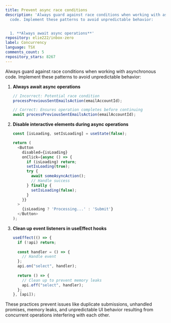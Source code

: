 ```yaml
---
title: Prevent async race conditions
description: 'Always guard against race conditions when working with asynchronous
  code. Implement these patterns to avoid unpredictable behavior:


  1. **Always await async operations**'
repository: elie222/inbox-zero
label: Concurrency
language: TSX
comments_count: 5
repository_stars: 8267
---
```


Always guard against race conditions when working with asynchronous code. Implement these patterns to avoid unpredictable behavior:

1. **Always await async operations**
   ```javascript
   // Incorrect: Potential race condition
   processPreviousSentEmailsAction(emailAccountId);
   
   // Correct: Ensures operation completes before continuing
   await processPreviousSentEmailsAction(emailAccountId);
   ```

2. **Disable interactive elements during async operations**
   ```javascript
   const [isLoading, setIsLoading] = useState(false);
   
   return (
     <Button
       disabled={isLoading}
       onClick={async () => {
         if (isLoading) return;
         setIsLoading(true);
         try {
           await someAsyncAction();
           // Handle success
         } finally {
           setIsLoading(false);
         }
       }}
     >
       {isLoading ? 'Processing...' : 'Submit'}
     </Button>
   );
   ```

3. **Clean up event listeners in useEffect hooks**
   ```javascript
   useEffect(() => {
     if (!api) return;
     
     const handler = () => {
       // Handle event
     };
     api.on("select", handler);
     
     return () => {
       // Clean up to prevent memory leaks
       api.off("select", handler);
     };
   }, [api]);
   ```

These practices prevent issues like duplicate submissions, unhandled promises, memory leaks, and unpredictable UI behavior resulting from concurrent operations interfering with each other.